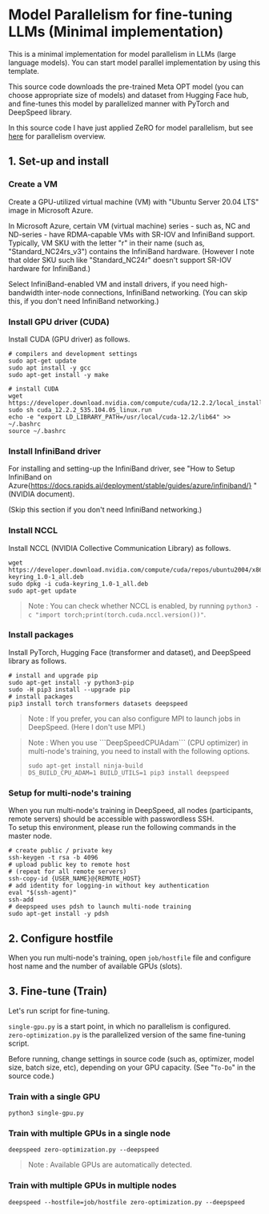 # Model Parallelism for fine-tuning LLMs (Minimal implementation)

This is a minimal implementation for model parallelism in LLMs (large language models). You can start model parallel implementation by using this template.

This source code downloads the pre-trained Meta OPT model (you can choose appropriate size of models) and dataset from Hugging Face hub, and fine-tunes this model by parallelized manner with PyTorch and DeepSpeed library.

In this source code I have just applied ZeRO for model parallelism, but see [here]( https://tsmatz.wordpress.com/2023/09/21/model-parallelism/) for parallelism overview.

## 1. Set-up and install

### Create a VM

Create a GPU-utilized virtual machine (VM) with "Ubuntu Server 20.04 LTS" image in Microsoft Azure.

In Microsoft Azure, certain VM (virtual machine) series - such as, NC and ND-series - have RDMA-capable VMs with SR-IOV and InfiniBand support. Typically, VM SKU with the letter "r" in their name (such as, "Standard_NC24rs_v3") contains the InfiniBand hardware. (However I note that older SKU such like "Standard_NC24r" doesn't support SR-IOV hardware for InfiniBand.)

Select InfiniBand-enabled VM and install drivers, if you need  high-bandwidth inter-node connections, InfiniBand networking. (You can skip this, if you don't need InfiniBand networking.)

### Install GPU driver (CUDA)

Install CUDA (GPU driver) as follows.

```
# compilers and development settings
sudo apt-get update
sudo apt install -y gcc
sudo apt-get install -y make

# install CUDA
wget https://developer.download.nvidia.com/compute/cuda/12.2.2/local_installers/cuda_12.2.2_535.104.05_linux.run
sudo sh cuda_12.2.2_535.104.05_linux.run
echo -e "export LD_LIBRARY_PATH=/usr/local/cuda-12.2/lib64" >> ~/.bashrc
source ~/.bashrc
```

### Install InfiniBand driver

For installing and setting-up the InfiniBand driver, see "How to Setup InfiniBand on Azure{https://docs.rapids.ai/deployment/stable/guides/azure/infiniband/}
" (NVIDIA document).

(Skip this section if you don't need InfiniBand networking.)

### Install NCCL

Install NCCL (NVIDIA Collective Communication Library) as follows.

```
wget https://developer.download.nvidia.com/compute/cuda/repos/ubuntu2004/x86_64/cuda-keyring_1.0-1_all.deb
sudo dpkg -i cuda-keyring_1.0-1_all.deb
sudo apt-get update
```

> Note : You can check whether NCCL is enabled, by running ```python3 -c "import torch;print(torch.cuda.nccl.version())"```.

### Install packages

Install PyTorch, Hugging Face (transformer and dataset), and DeepSpeed library as follows.

```
# install and upgrade pip
sudo apt-get install -y python3-pip
sudo -H pip3 install --upgrade pip
# install packages
pip3 install torch transformers datasets deepspeed
```

> Note : If you prefer, you can also configure MPI to launch jobs in DeepSpeed. (Here I don't use MPI.)


<blockquote>
Note : When you use ```DeepSpeedCPUAdam``` (CPU optimizer) in multi-node's training, you need to install with the following options.

```
sudo apt-get install ninja-build
DS_BUILD_CPU_ADAM=1 BUILD_UTILS=1 pip3 install deepspeed
```
</blockquote>

### Setup for multi-node's training

When you run multi-node's training in DeepSpeed, all nodes (participants, remote servers) should be accessible with passwordless SSH.<br>
To setup this environment, please run the following commands in the master node.

```
# create public / private key
ssh-keygen -t rsa -b 4096
# upload public key to remote host
# (repeat for all remote servers)
ssh-copy-id {USER_NAME}@{REMOTE_HOST}
# add identity for logging-in without key authentication
eval "$(ssh-agent)"
ssh-add
# deepspeed uses pdsh to launch multi-node training
sudo apt-get install -y pdsh
```

## 2. Configure hostfile

When you run multi-node's training, open ```job/hostfile``` file and configure host name and the number of available GPUs (slots).

## 3. Fine-tune (Train)

Let's run script for fine-tuning.

```single-gpu.py``` is a start point, in which no parallelism is configured.<br>
```zero-optimization.py``` is the parallelized version of the same fine-tuning script.

Before running, change settings in source code (such as, optimizer, model size, batch size, etc), depending on your GPU capacity. (See "```To-Do```" in the source code.)

### Train with a single GPU

```
python3 single-gpu.py
```

### Train with multiple GPUs in a single node

```
deepspeed zero-optimization.py --deepspeed
```

> Note : Available GPUs are automatically detected.

### Train with multiple GPUs in multiple nodes

```
deepspeed --hostfile=job/hostfile zero-optimization.py --deepspeed
```
